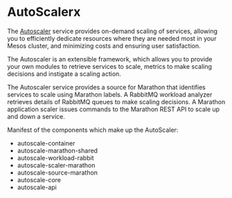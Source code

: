 # AutoScalerx

The [Autoscaler](https://github.com/Autoscaler/autoscaler) service provides on-demand scaling of services, allowing you to efficiently dedicate resources where they are needed most in your Mesos cluster, and minimizing costs and ensuring user satisfaction. 

The Autoscaler is an extensible framework, which allows you to provide your own modules to retrieve services to scale, metrics to make scaling decisions and instigate a scaling action. 

The Autoscaler service provides a source for Marathon that identifies services to scale using Marathon labels. A RabbitMQ workload analyzer retrieves details of RabbitMQ queues to make scaling decisions. A Marathon application scaler issues commands to the Marathon REST API to scale up and down a service.

Manifest of the components which make up the AutoScaler:

* autoscale-container
* autoscale-marathon-shared
* autoscale-workload-rabbit
* autoscale-scaler-marathon
* autoscale-source-marathon
* autoscale-core
* autoscale-api
